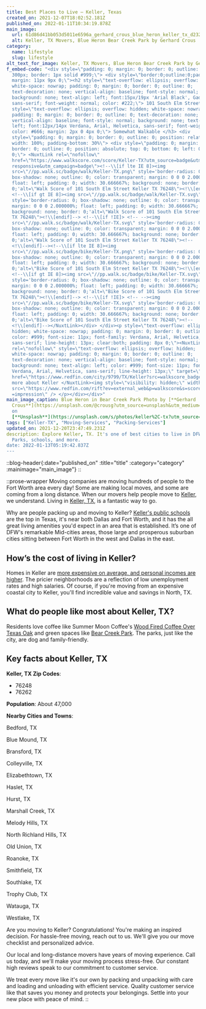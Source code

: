 ```yaml
---
title: Best Places to Live — Keller, Texas
created_on: 2021-12-07T18:02:52.181Z
published_on: 2022-01-11T10:34:19.878Z
main_image:
  url: 61d86d41bb053d5011e6596a_gerhard_crous_blue_heron_keller_tx_d232670966
  alt: Keller, TX Movers, Blue Heron Bear Creek Park by Gerhard Crous
category: 
  name: lifestyle
  slug: lifestyle
alt_text_for_image: Keller, TX Movers, Blue Heron Bear Creek Park by Gerhard Crous
f_embed-code: "<div style=\"padding: 0; margin: 0; border: 0; outline: 0; width:
  300px; border: 1px solid #999;\"> <div style=\"border:0;outline:0;padding:0;
  margin: 11px 9px 0;\"><h2 style=\"text-overflow: ellipsis; overflow: hidden;
  white-space: nowrap; padding: 0; margin: 0; border: 0; outline: 0;
  text-decoration: none; vertical-align: baseline; font-style: normal;
  background: none; text-align: left; font:15px/19px 'Arial Black', Gadget,
  sans-serif; font-weight: normal; color: #222;\"> 101 South Elm Street </h2><h3
  style=\"text-overflow: ellipsis; overflow: hidden; white-space: nowrap;
  padding: 0; margin: 0; border: 0; outline: 0; text-decoration: none;
  vertical-align: baseline; font-style: normal; background: none; text-align:
  left; font:12px/14px Verdana, Arial, Helvetica, sans-serif; font-weight: bold;
  color: #666; margin: 2px 0 4px 0;\"> Somewhat Walkable </h3> <div
  style=\"padding: 0; margin: 0; border: 0; outline: 0; position: relative;
  width: 100%; padding-bottom: 30%\"> <div style=\"padding: 0; margin: 0;
  border: 0; outline: 0; position: absolute; top: 0; bottom: 0; left: 0; right:
  0;\"> <NuxtLink rel=\"nofollow\"
  href=\"https://www.walkscore.com/score/Keller-TX?utm_source=badge&utm_medium=\
  responsive&utm_campaign=badge\"><!--\\[if lte IE 8]><img
  src=\"//pp.walk.sc/badge/walk/Keller-TX.png\" style='border-radius: 0;
  box-shadow: none; outline: 0; color: transparent; margin: 0 0 0 2.000000%;
  float: left; padding: 0; width: 30.666667%; background: none; border:
  0;'alt=\"Walk Score of 101 South Elm Street Keller TX 76248\"><!\\[endif]-->
  <!--\\[if gt IE 8]><img src=\"//pp.walk.sc/badge/walk/Keller-TX.svg\"
  style='border-radius: 0; box-shadow: none; outline: 0; color: transparent;
  margin: 0 0 0 2.000000%; float: left; padding: 0; width: 30.666667%;
  background: none; border: 0;'alt=\"Walk Score of 101 South Elm Street Keller
  TX 76248\"><!\\[endif]--> <!--\\[if !IE]> <!-- --><img
  src=\"//pp.walk.sc/badge/walk/Keller-TX.svg\" style='border-radius: 0;
  box-shadow: none; outline: 0; color: transparent; margin: 0 0 0 2.000000%;
  float: left; padding: 0; width: 30.666667%; background: none; border:
  0;'alt=\"Walk Score of 101 South Elm Street Keller TX 76248\"><!--
  <!\\[endif]--><!--\\[if lte IE 8]><img
  src=\"//pp.walk.sc/badge/bike/Keller-TX.png\" style='border-radius: 0;
  box-shadow: none; outline: 0; color: transparent; margin: 0 0 0 2.000000%;
  float: left; padding: 0; width: 30.666667%; background: none; border:
  0;'alt=\"Bike Score of 101 South Elm Street Keller TX 76248\"><!\\[endif]-->
  <!--\\[if gt IE 8]><img src=\"//pp.walk.sc/badge/bike/Keller-TX.svg\"
  style='border-radius: 0; box-shadow: none; outline: 0; color: transparent;
  margin: 0 0 0 2.000000%; float: left; padding: 0; width: 30.666667%;
  background: none; border: 0;'alt=\"Bike Score of 101 South Elm Street Keller
  TX 76248\"><!\\[endif]--> <!--\\[if !IE]> <!-- --><img
  src=\"//pp.walk.sc/badge/bike/Keller-TX.svg\" style='border-radius: 0;
  box-shadow: none; outline: 0; color: transparent; margin: 0 0 0 2.000000%;
  float: left; padding: 0; width: 30.666667%; background: none; border:
  0;'alt=\"Bike Score of 101 South Elm Street Keller TX 76248\"><!--
  <!\\[endif]--></NuxtLink></div> </div><p style=\"text-overflow: ellipsis; overflow:
  hidden; white-space: nowrap; padding: 0; margin: 0; border: 0; outline: 0;
  color: #999; font-size: 11px; font-family: Verdana, Arial, Helvetica,
  sans-serif; line-height: 13px; clear:both; padding: 8px 0;\"><NuxtLink
  rel=\"nofollow\" style=\"text-overflow: ellipsis; overflow: hidden;
  white-space: nowrap; padding: 0; margin: 0; border: 0; outline: 0;
  text-decoration: none; vertical-align: baseline; font-style: normal;
  background: none; text-align: left; color: #999; font-size: 11px; font-family:
  Verdana, Arial, Helvetica, sans-serif; line-height: 13px;\" target=\"_blank\"
  href=\"https://www.redfin.com/city/9799/TX/Keller?src=walkscore_badge\"> Learn
  more about Keller </NuxtLink><img style=\"visibility: hidden;\" width=1 height=1
  src=\"https://www.redfin.com/rift?ev=external_web&p=walkscore&s=score_badge&a\
  =impression\" /> </p></div></div>"
main_image_caption: Blue Heron in Bear Creek Park Photo by [**Gerhard
  Crous**](https://unsplash.com/@crousg?utm_source=unsplash&utm_medium=referral&utm_content=creditCopyText)
  on
  [**Unsplash**](https://unsplash.com/s/photos/keller%2C-tx?utm_source=unsplash&utm_medium=referral&utm_content=creditCopyText)
tags: ["Keller-TX", "Moving-Services", "Packing-Services"]
updated_on: 2021-12-20T23:47:49.231Z
description: Explore Keller, TX. It's one of best cities to live in DFW.
  Parks, schools, and more.
date: 2022-01-13T05:19:42.837Z
---
```

::blog-header{:date="published_on" :title="title" :category="category" :mainimage="main_image"}
::

::prose-wrapper
Moving companies are moving hundreds of people to the Fort Worth area every day! Some are making local moves, and some are coming from a long distance. When our movers help people move to [Keller](https://www.cityofkeller.com/about-us/history), we understand. Living in [Keller, TX](http://www.city-data.com/city/Keller-Texas.html), is a fantastic way to go.

Why are people packing up and moving to Keller? [Keller's public schools](https://www.kellerisd.net/Page/6569) are the top in Texas, it's near both Dallas and Fort Worth, and it has the all great living amenities you'd expect in an area that is established. It’s one of DFW's remarkable Mid-cities areas, those large and prosperous suburban cities sitting between Fort Worth in the west and Dallas in the east.

## **How’s the cost of living in Keller?**

Homes in Keller are [more expensive on average, and personal incomes are higher](https://www.payscale.com/cost-of-living-calculator/Texas-Keller). The pricier neighborhoods are a reflection of low unemployment rates and high salaries. Of course, if you're moving from an expensive coastal city to Keller, you'll find incredible value and savings in North, TX.

## **What do people like most about Keller, TX?**

Residents love coffee like Summer Moon Coffee's [Wood Fired Coffee Over Texas Oak](https://summermooncoffee.com/pages/keller) and green spaces like [Bear Creek Park](https://www.cityofkeller.com/services/parks-recreation/parks-and-trails/keller-parks-and-open-space/bear-creek-park). The parks, just like the city, are dog and family-friendly.

## **Key facts about Keller, TX**

**Keller, TX Zip Codes**:

* 76248
* 76262

**Population**: About 47,000

**Nearby Cities and Towns**:

Bedford, TX

Blue Mound, TX

Bransford, TX

Colleyville, TX

Elizabethtown, TX

Haslet, TX

Hurst, TX

Marshall Creek, TX

Melody Hills, TX

North Richland Hills, TX

Old Union, TX

Roanoke, TX

Smithfield, TX

Southlake, TX

Trophy Club, TX

Watauga, TX

Westlake, TX

Are you moving to Keller? Congratulations! You're making an inspired decision. For hassle-free moving, reach out to us. We'll give you our move checklist and personalized advice.

Our local and long-distance movers have years of moving experience. Call us today, and we'll make your moving process stress-free. Our constant high reviews speak to our commitment to customer service.

We treat every move like it's our own by packing and unpacking with care and loading and unloading with efficient service. Quality customer service like that saves you money and protects your belongings. Settle into your new place with peace of mind.
::